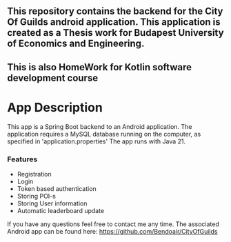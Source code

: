 ## This repository contains the backend for the City Of Guilds android application. This application is created as a Thesis work for Budapest University of Economics and Engineering.

## This is also HomeWork for Kotlin software development course

# App Description

This app is a Spring Boot backend to an Android application.
The application requires a MySQL database running on the computer, as specified in 'application.properties'
The app runs with Java 21.

### Features
- Registration
- Login
- Token based authentication
- Storing POI-s
- Storing User information
- Automatic leaderboard update

If you have any questions feel free to contact me any time. 
The associated Android app can be found here: https://github.com/Bendoair/CityOfGuilds
